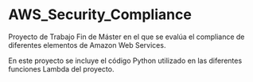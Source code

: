 # AWS_Security_Compliance
Proyecto de Trabajo Fin de Máster en el que se evalúa el compliance de diferentes elementos de Amazon Web Services.

En este proyecto se incluye el código Python utilizado en las diferentes funciones Lambda del proyecto.
